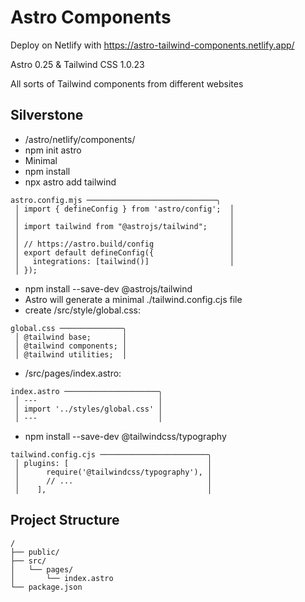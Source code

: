 # Astro Components

Deploy on Netlify with https://astro-tailwind-components.netlify.app/

Astro 0.25 & Tailwind CSS 1.0.23

All sorts of Tailwind components from different websites

## Silverstone

* /astro/netlify/components/
* npm init astro
* Minimal
* npm install
* npx astro add tailwind

```
astro.config.mjs ─────────────────────────────╮
 │ import { defineConfig } from 'astro/config';  │
 │                                               │
 │ import tailwind from "@astrojs/tailwind";     │
 │                                               │
 │ // https://astro.build/config                 │
 │ export default defineConfig({                 │
 │   integrations: [tailwind()]                  │
 │ });
 ```
 
 * npm install --save-dev @astrojs/tailwind
 * Astro will generate a minimal ./tailwind.config.cjs file
 * create /src/style/global.css:

```
global.css ──────────────╮
 │ @tailwind base;       │
 │ @tailwind components; │
 │ @tailwind utilities;  │
 ```

 * /src/pages/index.astro:

```
index.astro ─────────────────────╮
 │ ---                           │
 │ import '../styles/global.css' │
 │ ---                           │
 ```

* npm install --save-dev @tailwindcss/typography

```
tailwind.config.cjs ────────────────────────╮
 │ plugins: [                               │
 │      require('@tailwindcss/typography'), │
 │      // ...                              │
 │    ],                                    │
 ```

## Project Structure

```
/
├── public/
├── src/
│   └── pages/
│       └── index.astro
└── package.json
```
